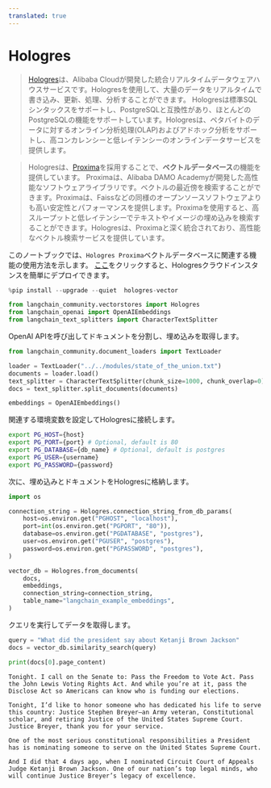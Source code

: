 ```yaml
---
translated: true
---
```


# Hologres

>[Hologres](https://www.alibabacloud.com/help/en/hologres/latest/introduction)は、Alibaba Cloudが開発した統合リアルタイムデータウェアハウスサービスです。Hologresを使用して、大量のデータをリアルタイムで書き込み、更新、処理、分析することができます。
>Hologresは標準SQLシンタックスをサポートし、PostgreSQLと互換性があり、ほとんどのPostgreSQLの機能をサポートしています。Hologresは、ペタバイトのデータに対するオンライン分析処理(OLAP)およびアドホック分析をサポートし、高コンカレンシーと低レイテンシーのオンラインデータサービスを提供します。

>Hologresは、[Proxima](https://www.alibabacloud.com/help/en/hologres/latest/vector-processing)を採用することで、**ベクトルデータベース**の機能を提供しています。
>Proximaは、Alibaba DAMO Academyが開発した高性能なソフトウェアライブラリです。ベクトルの最近傍を検索することができます。Proximaは、Faissなどの同様のオープンソースソフトウェアよりも高い安定性とパフォーマンスを提供します。Proximaを使用すると、高スループットと低レイテンシーでテキストやイメージの埋め込みを検索することができます。Hologresは、Proximaと深く統合されており、高性能なベクトル検索サービスを提供しています。

このノートブックでは、`Hologres Proxima`ベクトルデータベースに関連する機能の使用方法を示します。
[ここ](https://www.alibabacloud.com/zh/product/hologres)をクリックすると、Hologresクラウドインスタンスを簡単にデプロイできます。

```python
%pip install --upgrade --quiet  hologres-vector
```

```python
from langchain_community.vectorstores import Hologres
from langchain_openai import OpenAIEmbeddings
from langchain_text_splitters import CharacterTextSplitter
```

OpenAI APIを呼び出してドキュメントを分割し、埋め込みを取得します。

```python
from langchain_community.document_loaders import TextLoader

loader = TextLoader("../../modules/state_of_the_union.txt")
documents = loader.load()
text_splitter = CharacterTextSplitter(chunk_size=1000, chunk_overlap=0)
docs = text_splitter.split_documents(documents)

embeddings = OpenAIEmbeddings()
```

関連する環境変数を設定してHologresに接続します。

```bash
export PG_HOST={host}
export PG_PORT={port} # Optional, default is 80
export PG_DATABASE={db_name} # Optional, default is postgres
export PG_USER={username}
export PG_PASSWORD={password}
```

次に、埋め込みとドキュメントをHologresに格納します。

```python
import os

connection_string = Hologres.connection_string_from_db_params(
    host=os.environ.get("PGHOST", "localhost"),
    port=int(os.environ.get("PGPORT", "80")),
    database=os.environ.get("PGDATABASE", "postgres"),
    user=os.environ.get("PGUSER", "postgres"),
    password=os.environ.get("PGPASSWORD", "postgres"),
)

vector_db = Hologres.from_documents(
    docs,
    embeddings,
    connection_string=connection_string,
    table_name="langchain_example_embeddings",
)
```

クエリを実行してデータを取得します。

```python
query = "What did the president say about Ketanji Brown Jackson"
docs = vector_db.similarity_search(query)
```

```python
print(docs[0].page_content)
```

```output
Tonight. I call on the Senate to: Pass the Freedom to Vote Act. Pass the John Lewis Voting Rights Act. And while you’re at it, pass the Disclose Act so Americans can know who is funding our elections.

Tonight, I’d like to honor someone who has dedicated his life to serve this country: Justice Stephen Breyer—an Army veteran, Constitutional scholar, and retiring Justice of the United States Supreme Court. Justice Breyer, thank you for your service.

One of the most serious constitutional responsibilities a President has is nominating someone to serve on the United States Supreme Court.

And I did that 4 days ago, when I nominated Circuit Court of Appeals Judge Ketanji Brown Jackson. One of our nation’s top legal minds, who will continue Justice Breyer’s legacy of excellence.
```
